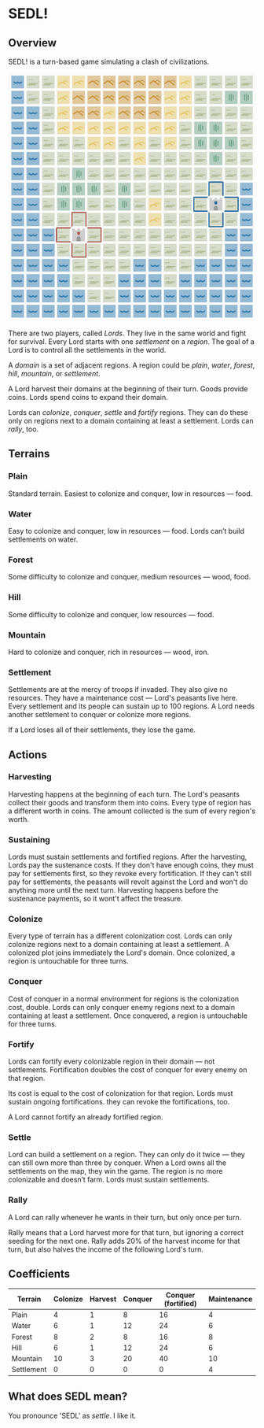 # SEDL!
## Overview
SEDL! is a turn-based game simulating a clash of civilizations.

<p align="center">
  <img src="https://github.com/acarrara/sedl/blob/master/SEDL.png" alt="SEDL" />
</p>

There are two players, called *Lords*. They live in the same world and fight for survival. 
Every Lord starts with one *settlement* on a *region*. The goal of a Lord is to control all the settlements in the world.

A *domain* is a set of adjacent regions. A region could be *plain*, *water*, *forest*, *hill*, *mountain*, or *settlement*.

A Lord harvest their domains at the beginning of their turn. Goods provide coins. Lords spend coins to expand their domain.

Lords can *colonize*, *conquer*, *settle* and *fortify* regions. They can do these only on regions next to a domain containing at least a settlement. Lords can *rally*, too.

## Terrains
### Plain
Standard terrain. Easiest to colonize and conquer, low in resources — food.
### Water
Easy to colonize and conquer, low in resources — food. Lords can’t build settlements on water.
### Forest
Some difficulty to colonize and conquer, medium resources — wood, food.
### Hill
Some difficulty to colonize and conquer, low resources — food.
### Mountain
Hard to colonize and conquer, rich in resources — wood, iron.
### Settlement
Settlements are at the mercy of troops if invaded. They also give no resources. They have a maintenance cost — Lord's peasants live here. 
Every settlement and its people can sustain up to 100 regions. A Lord needs another settlement to conquer or colonize more regions.

If a Lord loses all of their settlements, they lose the game.

## Actions
### Harvesting
Harvesting happens at the beginning of each turn. The Lord's peasants collect their goods and transform them into coins.
Every type of region has a different worth in coins. The amount collected is the sum of every region's worth. 
### Sustaining
Lords must sustain settlements and fortified regions. After the harvesting, Lords pay the sustenance costs. 
If they don't have enough coins, they must pay for settlements first, so they revoke every fortification. 
If they can't still pay for settlements, the peasants will revolt against the Lord and won't do anything more until the next turn.
Harvesting happens before the sustenance payments, so it wont't affect the treasure.  

### Colonize
Every type of terrain has a different colonization cost. Lords can only colonize regions next to a domain containing at least a settlement.
A colonized plot joins immediately the Lord's domain.
Once colonized, a region is untouchable for three turns.

### Conquer
Cost of conquer in a normal environment for regions is the colonization cost, double.
Lords can only conquer enemy regions next to a domain containing at least a settlement.
Once conquered, a region is untouchable for three turns.

### Fortify
Lords can fortify every colonizable region in their domain — not settlements.
Fortification doubles the cost of conquer for every enemy on that region.

Its cost is equal to the cost of colonization for that region. 
Lords must sustain ongoing fortifications. they can revoke the fortifications, too.

A Lord cannot fortify an already fortified region.

### Settle
Lord can build a settlement on a region. They can only do it twice — they can still own more than three by conquer. When a Lord owns all the settlements on the map, they win the game.
The region is no more colonizable and doesn’t farm. Lords must sustain settlements.

### Rally
A Lord can rally whenever he wants in their turn, but only once per turn.

Rally means that a Lord harvest more for that turn, but ignoring a correct seeding for the next one.
Rally adds 20% of the harvest income for that turn, but also halves the income of the following Lord's turn.

## Coefficients

|Terrain   |Colonize|Harvest|Conquer|Conquer (fortified)|Maintenance|
|----------|--------|-------|-------|-------------------|-----------|
|Plain     |4       |1      |8      |16                 |4          |
|Water     |6       |1      |12     |24                 |6          |
|Forest    |8       |2      |8      |16                 |8          |
|Hill      |6       |1      |12     |24                 |6          |
|Mountain  |10      |3      |20     |40                 |10         |
|Settlement|0       |0      |0      |0                  |4          |

## What does SEDL mean?
You pronounce 'SEDL' as *settle*. I like it.

